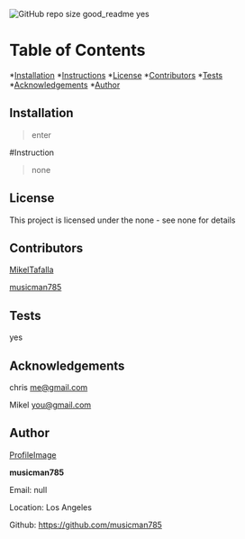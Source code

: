 
 
  ![GitHub repo size](https://img.shields.io/github/repo-size/musicman785/good_readme?logo=github)
  good_readme
  yes

# Table of Contents

*[Installation](#installation)
*[Instructions](#instructions)
*[License](#license)
*[Contributors](#contributors)
*[Tests](#tests)
*[Acknowledgements](#acknowlegments)
*[Author](#author)

## Installation
> enter
 
#Instruction
> none

## License
This project is licensed under the none - see none for details

## Contributors

[MikelTafalla](http://github.com/MikelTafalla)

[musicman785](http://github.com/musicman785)


## Tests
yes
## Acknowledgements

chris me@gmail.com

Mikel you@gmail.com

## Author

[ProfileImage](https://avatars2.githubusercontent.com/u/62310334?v=4)

**musicman785**

Email: null

Location: Los Angeles

Github: https://github.com/musicman785

